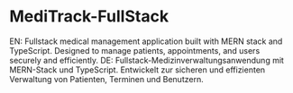 # MediTrack-FullStack
EN: Fullstack medical management application built with MERN stack and TypeScript. Designed to manage patients, appointments, and users securely and efficiently. DE: Fullstack-Medizinverwaltungsanwendung mit MERN-Stack und TypeScript. Entwickelt zur sicheren und effizienten Verwaltung von Patienten, Terminen und Benutzern.
